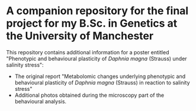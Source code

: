 # A companion repository for the final project for my B.Sc. in Genetics at the University of Manchester
This repository contains additional information for a poster entitled "Phenotypic and behavioural plasticity of *Daphnia magna* (Strauss) under salinity stress": 
- The original report "Metabolomic changes underlying phenotypic and behavioural plasticity of *Daphnia magna* (Strauss) in reaction to salinity stress"
- Additional photos obtained during the microscopy part of the behavioural analysis. 
